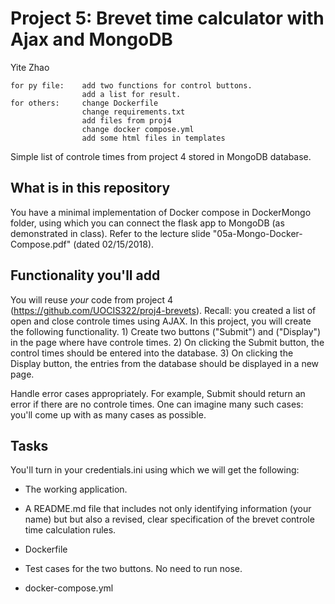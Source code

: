 # Project 5: Brevet time calculator with Ajax and MongoDB

Yite Zhao

  	for py file: 	add two functions for control buttons.
					add a list for result.
	for others:		change Dockerfile
					change requirements.txt
					add files from proj4
					change docker compose.yml
					add some html files in templates








Simple list of controle times from project 4 stored in MongoDB database.

## What is in this repository

You have a minimal implementation of Docker compose in DockerMongo folder,
using which you can connect the flask app to MongoDB (as demonstrated in 
class). Refer to the lecture slide "05a-Mongo-Docker-Compose.pdf" (dated 
02/15/2018). 

## Functionality you'll add

You will reuse *your* code from project
4 (https://github.com/UOCIS322/proj4-brevets). Recall: you created a list
of open and close controle times using AJAX. In this project, you will create the 
following functionality. 1) Create two buttons ("Submit") and ("Display") in the page where have
controle times. 2) On clicking the Submit button, the control times should be
entered into the database. 3) On clicking the Display button, the entries from
the database should be displayed in a new page. 

Handle error cases appropriately. For example, Submit should return an error if
there are no controle times. One can imagine many such cases: you'll come up
with as many cases as possible.

## Tasks

You'll turn in your credentials.ini using which we will get the following:

* The working application.

* A README.md file that includes not only identifying information (your name) but but also a revised, clear specification 
  of the brevet controle time calculation rules.

* Dockerfile

* Test cases for the two buttons. No need to run nose.

* docker-compose.yml
